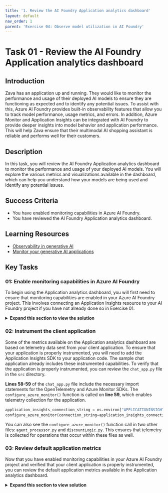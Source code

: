 ```yaml
---
title: '1. Review the AI Foundry Application analytics dashboard'
layout: default
nav_order: 1
parent: 'Exercise 04: Observe model utilization in AI Foundry'
---
```


# Task 01 - Review the AI Foundry Application analytics dashboard

## Introduction

Zava has an application up and running. They would like to monitor the performance and usage of their deployed AI models to ensure they are functioning as expected and to identify any potential issues. To assist with this, Azure AI Foundry provides built-in observability features that allow you to track model performance, usage metrics, and errors. In addition, Azure Monitor and Application Insights can be integrated with AI Foundry to provide deeper insights into model behavior and application performance. This will help Zava ensure that their multimodal AI shopping assistant is reliable and performs well for their customers.

## Description

In this task, you will review the AI Foundry Application analytics dashboard to monitor the performance and usage of your deployed AI models. You will explore the various metrics and visualizations available in the dashboard, which can help you understand how your models are being used and identify any potential issues.

## Success Criteria

- You have enabled monitoring capabilities in Azure AI Foundry.
- You have reviewed the AI Foundry Application analytics dashboard.

## Learning Resources

- [Observability in generative AI](https://learn.microsoft.com/azure/ai-foundry/concepts/observability)
- [Monitor your generative AI applications](https://learn.microsoft.com/azure/ai-foundry/how-to/monitor-applications)

## Key Tasks

### 01: Enable monitoring capabilities in Azure AI Foundry

To begin using the Application analytics dashboard, you will first need to ensure that monitoring capabilities are enabled in your Azure AI Foundry project. This involves connecting an Application Insights resource to your AI Foundry project if you have not already done so in Exercise 01.

<details markdown="block">
<summary><strong>Expand this section to view the solution</strong></summary>

First, navigate to [Azure AI Foundry](https://ai.azure.com) and select the AI project associated with this training. Then, select **Monitoring** from the **Observe and optimize** menu on the left-hand side.

Ensure that you are in the **Application analytics** tab. If you have not already connected an Application Insights resource, you can do so by selecting the Application Insights resource associated with this TechWorkshop L300 from the drop-down menu. Then, select **Connect** to enable monitoring.

![Connect an Application Insights instance to Azure AI Foundry.](../../media/Solution/0401_Monitoring1.png)

After connecting your Application Insights resource to the Azure AI Foundry project, you will be able to see a set of default metrics associated with your deployed models. These metrics include token utilization, latency, request counts, and error rates.

</details>

### 02: Instrument the client application

Some of the metrics available on the Application analytics dashboard are based on telemetry data sent from your client application. To ensure that your application is properly instrumented, you will need to add the Application Insights SDK to your application code. The sample chat application already includes these instrumented capabilities. To verify that the application is properly instrumented, you can review the `chat_app.py` file in the `src` directory.

**Lines 58-59** of the `chat_app.py` file include the necessary import statements for the OpenTelemetry and Azure Monitor SDKs. The `configure_azure_monitor()` function is called on **line 59**, which enables telemetry collection for the application.

```python
application_insights_connection_string = os.environ["APPLICATIONINSIGHTS_CONNECTION_STRING"]
configure_azure_monitor(connection_string=application_insights_connection_string)
```

You can also see the `configure_azure_monitor()` function call in two other files: `agent_processor.py` and `discountLogic.py`. This ensures that telemetry is collected for operations that occur within these files as well.

### 03: Review default application metrics

Now that you have enabled monitoring capabilities in your Azure AI Foundry project and verified that your client application is properly instrumented, you can review the default application metrics available in the Application analytics dashboard.

<details markdown="block">
<summary><strong>Expand this section to view solution</strong></summary>

First, navigate to [Azure AI Foundry](https://ai.azure.com) and select the AI project associated with this training. Then, select **Monitoring** from the **Observe and optimize** menu on the left-hand side.

Ensure that you are in the **Application analytics** tab. Here, you will see a variety of metrics related to your deployed models, including:

- Total number of tokens used
- Average duration of an inference operation
- Total number of inference requests
- Percentage of requests with errors

![The Application analytics dashboard contains a variety of metrics related to your deployed models.](../../media/Solution/0401_Monitoring2.png)

Additionally, there are charts that visualize these metrics over time, allowing you to identify trends and patterns in model usage. In the **Applications** menu at the top of the screen, you can select the specific application that you want to monitor. If you have deployed the sample chat application to Azure App Services, you should see it listed here. In addition, there will be a default application named `unknown_service` that represents the requests you have run locally.

Next to the **Applications** menu is a **Models** menu. This will allow you to filter the metrics by specific model deployments. You should see the `gpt-4o` deployment that you created in Exercise 01 listed here, as well as `phi4` for Cora.

These metrics will help you understand the performance and usage patterns of your AI models, allowing you to make informed decisions about optimizations and improvements.

{: .note }
> There are additional metrics available in the **Application analytics** tab if you have instrumented your code to track specific evaluation events. The code in this training does not include this additional instrumentation, but you can learn more about how to add it by reviewing the [Monitor your generative AI applications](https://learn.microsoft.com/azure/ai-foundry/how-to/monitor-applications) documentation.

</details>
